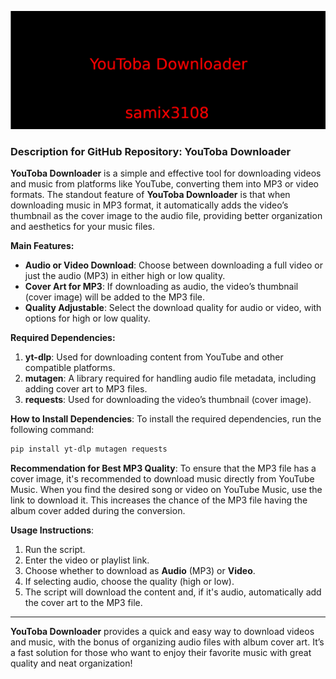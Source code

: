 ![YouToba Logo](YouToba_logo.png)

### Description for GitHub Repository: **YouToba Downloader**

**YouToba Downloader** is a simple and effective tool for downloading videos and music from platforms like YouTube, converting them into MP3 or video formats. The standout feature of **YouToba Downloader** is that when downloading music in MP3 format, it automatically adds the video’s thumbnail as the cover image to the audio file, providing better organization and aesthetics for your music files.

**Main Features:**
- **Audio or Video Download**: Choose between downloading a full video or just the audio (MP3) in either high or low quality.
- **Cover Art for MP3**: If downloading as audio, the video’s thumbnail (cover image) will be added to the MP3 file.
- **Quality Adjustable**: Select the download quality for audio or video, with options for high or low quality.

**Required Dependencies:**
1. **yt-dlp**: Used for downloading content from YouTube and other compatible platforms.
2. **mutagen**: A library required for handling audio file metadata, including adding cover art to MP3 files.
3. **requests**: Used for downloading the video’s thumbnail (cover image).

**How to Install Dependencies**:
To install the required dependencies, run the following command:
```bash
pip install yt-dlp mutagen requests
```

**Recommendation for Best MP3 Quality**:
To ensure that the MP3 file has a cover image, it's recommended to download music directly from YouTube Music. When you find the desired song or video on YouTube Music, use the link to download it. This increases the chance of the MP3 file having the album cover added during the conversion.

**Usage Instructions**:
1. Run the script.
2. Enter the video or playlist link.
3. Choose whether to download as **Audio** (MP3) or **Video**.
4. If selecting audio, choose the quality (high or low).
5. The script will download the content and, if it's audio, automatically add the cover art to the MP3 file.

---

**YouToba Downloader** provides a quick and easy way to download videos and music, with the bonus of organizing audio files with album cover art. It’s a fast solution for those who want to enjoy their favorite music with great quality and neat organization!
